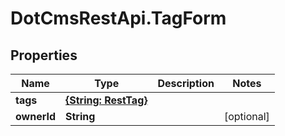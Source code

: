 # DotCmsRestApi.TagForm

## Properties

Name | Type | Description | Notes
------------ | ------------- | ------------- | -------------
**tags** | [**{String: RestTag}**](RestTag.md) |  | 
**ownerId** | **String** |  | [optional] 


